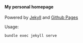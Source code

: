 #### My personal homepage

Powered by [Jekyll](http://jekyllrb.com/) and [Github Pages](https://pages.github.com/)


Usage:
```
bundle exec jekyll serve
```
